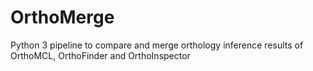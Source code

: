 # OrthoMerge
Python 3 pipeline to compare and merge orthology inference results of OrthoMCL, OrthoFinder and OrthoInspector
